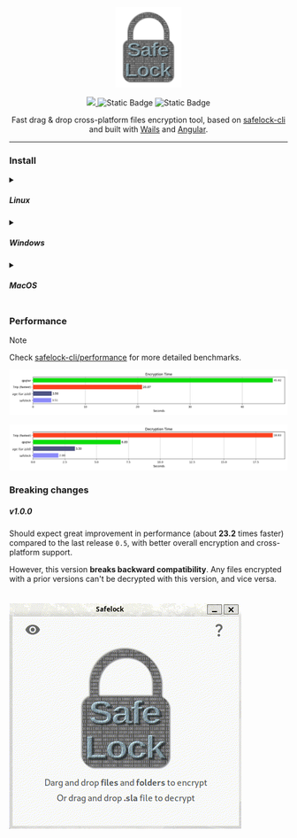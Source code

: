 <p align='center'>
  <img width='24%' src='docs/logo.webp' />
</p>

<p align='center'>
  <a href='https://github.com/mrf345/safelock/actions/workflows/ci.yml'>
    <img src='https://github.com/mrf345/safelock/workflows/Build/badge.svg'>
  </a>
  <img alt="Static Badge" src="https://img.shields.io/badge/OS-_Linux_%7C_Windows_%7C_MacOS-blue">
  <img alt="Static Badge" src="https://img.shields.io/badge/Arch-_amd64_%7C_arm64-black">
</p>

<p align='center'>
  Fast drag & drop cross-platform files encryption tool, based on <a href="https://github.com/mrf345/safelock-cli" target="_blank">safelock-cli</a> and built with
  <a href="https://github.com/wailsapp/wails" target="_blank">Wails</a> and <a href="https://github.com/angular/angular" target="_blank">Angular</a>.
</p>

<hr />

### Install

<details>
<summary><h5>Linux</h5></summary>

  - With binaries

  ```bash
  wget -qO- https://github.com/mrf345/safelock/releases/latest/download/safelock-linux-amd64.tar.gz | tar xvz -C ~ && ~/safelock
  ```

  - Or from the source code

    Make sure you have [go](https://go.dev/doc/install), [npm](https://nodejs.org/en/download/package-manager) and [git](https://git-scm.com/downloads) are installed, then run:

    ```bash
    go install github.com/wailsapp/wails/v2/cmd/wails@latest
    git clone https://github.com/mrf345/safelock.git
    cd safelock
    wails dev
    ```
</details>
<details>
<summary><h5>Windows</h5></summary>

  Download, extract and install [this](https://github.com/mrf345/safelock/releases/latest/download/safelock-windows-amd64.zip) or [this](https://github.com/mrf345/safelock/releases/latest/download/safelock-windows-arm64.zip) for `arm64` processors. If you want a portable version download [this](https://github.com/mrf345/safelock/releases/latest/download/safelock-windows-portable-amd64.zip) or [this](https://github.com/mrf345/safelock/releases/latest/download/safelock-windows-portable-arm64.zip) for `arm64`.

</details>
<details>
<summary><h5>MacOS</h5></summary>

  Download and run [this universal .app](https://github.com/mrf345/safelock/releases/latest/download/safelock-darwin-universal.zip), Note that you'll need to enable running apps from unknown developers follow [this guide](https://www.wikihow.com/Install-Software-from-Unsigned-Developers-on-a-Mac).

</details>


### Performance

> [!NOTE]
> Check [safelock-cli/performance](https://github.com/mrf345/safelock-cli?tab=readme-ov-file#performance) for more detailed benchmarks.

<p align="center">
  <a href="https://raw.githubusercontent.com/mrf345/safelock-cli/master/benchmark/encryption-time.webp" target="_blank">
    <img src="https://raw.githubusercontent.com/mrf345/safelock-cli/master/benchmark/encryption-time.webp" alt="encryption time" />
  </a>
</p>

<p align="center">
  <a href="https://raw.githubusercontent.com/mrf345/safelock-cli/master/benchmark/decryption-time.webp" target="_blank">
    <img src="https://raw.githubusercontent.com/mrf345/safelock-cli/master/benchmark/decryption-time.webp" alt="decryption time" />
  </a>
</p>


### Breaking changes

##### v1.0.0

Should expect great improvement in performance (about **23.2** times faster) compared to the last release `0.5`, with better overall encryption and cross-platform support.

However, this version **breaks backward compatibility**. Any files encrypted with a prior versions can't be decrypted with this version, and vice versa.

<p style="margin-top: 35px;">
  <a href="https://raw.githubusercontent.com/mrf345/safelock/master/docs/demo.gif" target="_blank">
    <img src="docs/demo.gif" alt="demo" />
  </a>
</p>

